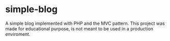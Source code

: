 simple-blog
===========

A simple blog implemented with PHP and the MVC pattern. This project was made for educational purpose, is not meant to be used in a production enviroment.
